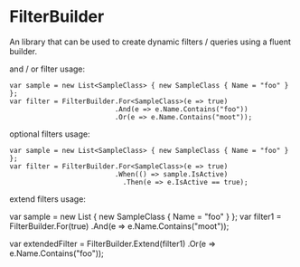 # FilterBuilder
An library that can be used to create dynamic filters / queries using a fluent builder. 

and / or filter usage:

    var sample = new List<SampleClass> { new SampleClass { Name = "foo" } };
    var filter = FilterBuilder.For<SampleClass>(e => true)
                              .And(e => e.Name.Contains("foo"))
                              .Or(e => e.Name.Contains("moot"));

optional filters usage:

    var sample = new List<SampleClass> { new SampleClass { Name = "foo" } };
    var filter = FilterBuilder.For<SampleClass>(e => true)
                              .When(() => sample.IsActive)
                                .Then(e => e.IsActive == true);
              


extend filters usage:

  var sample = new List<SampleClass> { new SampleClass { Name = "foo" } };
  var filter1 = FilterBuilder.For<PersonStud>(true)
                             .And(e => e.Name.Contains("moot"));

  var extendedFilter = FilterBuilder.Extend<PersonStud>(filter1)
                                    .Or(e => e.Name.Contains("foo"));
                                    

                              
              

